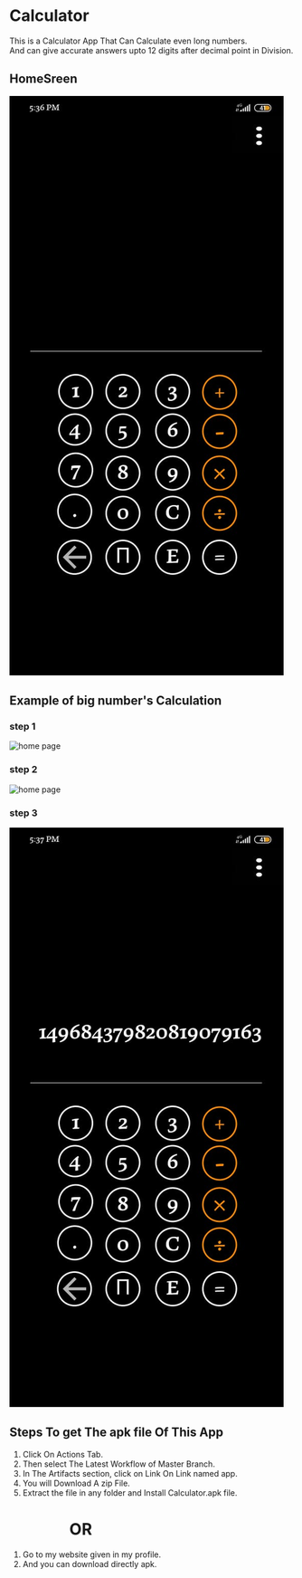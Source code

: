 # Calculator

This is a Calculator App That Can Calculate even long numbers.        
<new> And can give accurate answers upto 12 digits after decimal point in Division.




 ## HomeSreen  
 
 
   ![home page](https://github.com/Naresh-chandanbatve/Calculator/blob/master/images/homescreen.jpeg)  



## Example of big number's Calculation  

 ### step 1    
  
 
   ![home page](https://github.com/Naresh-chandanbatve/Calculator/blob/master/images/example1.jpeg)   


### step 2

   ![home page](https://github.com/Naresh-chandanbatve/Calculator/blob/master/images/exampe2.jpeg)


### step 3  

   ![home page](https://github.com/Naresh-chandanbatve/Calculator/blob/master/images/example3.jpeg)




## Steps To get The apk file Of This App

1) Click On Actions Tab.    
2) Then select The Latest Workflow of Master Branch.    
3) In The Artifacts section, click on Link On Link named app.    
4) You will Download A zip File.    
5) Extract the file in any folder and Install Calculator.apk file.    


# &nbsp; &nbsp; &nbsp; &nbsp; &nbsp; &nbsp; &nbsp; &nbsp; OR 


1) Go to my website given in my profile.
2) And you can download directly apk.
